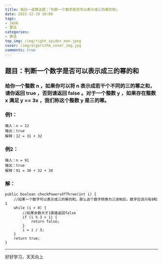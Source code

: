 ```yaml
---
title: 每日一道算法题：「判断一个数字是否可以表示成三的幂的和」 
date: 2022-12-10 10:09
tags:
- JAVA
- 算法 
categories:
- 算法 
top_img: /img/right_spider_man.jpeg 
cover: /img/algorithm_cover_img.jpg 
comments: true
---
```


## 题目：判断一个数字是否可以表示成三的幂的和

### 给你一个整数 n ，如果你可以将 n 表示成若干个不同的三的幂之和，请你返回 true ，否则请返回 false 。对于一个整数 y ，如果存在整数 x 满足 y == 3x ，我们称这个整数 y 是三的幂。

### 例1：
```
输入：n = 12
输出：true
解释：12 = 31 + 32
```
### 例2：
```
输入：n = 91
输出：true
解释：91 = 30 + 32 + 34
```

### 解：
```
public boolean checkPowersOfThree(int i) {
    //如果一个数字可以表示成三的幂的和，那么这个数字转换为三进制后，数字应该只有0和1
    while (i > 0) {
        //如果余数大于1直接返回false
        if (i % 3 > 1) {
            return false;
        }
        i = i / 3;
    }
    return true;
}
```

---
好好学习，天天向上
